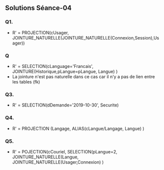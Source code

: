 ## Solutions Séance-04

### Q1.
  + R' = PROJECTION(cUsager, JOINTURE_NATURELLE(JOINTURE_NATURELLE(Connexion,Session),Usager))
  
### Q
  + R' = SELECTION(cLanguage='Francais', JOINTURE(Historique,pLangue=pLangue, Langue) )
  + La jointure n'est pas naturelle dans ce cas car il n'y a pas de lien entre les tables (fk)
  
### Q3.
  + R' = SELECTION(dDemande='2019-10-30', Securite)

### Q4.
 + R' = PROJECTION (Langage, ALIAS(cLangue/Langage, Langue) )

### Q5. 
  + R' = POJECTION(cCouriel, SELECTION(pLangue=2, JOINTURE_NATURELLE(Langue, JOINTURE_NATURELLE(Usager,Connexion) )
  

